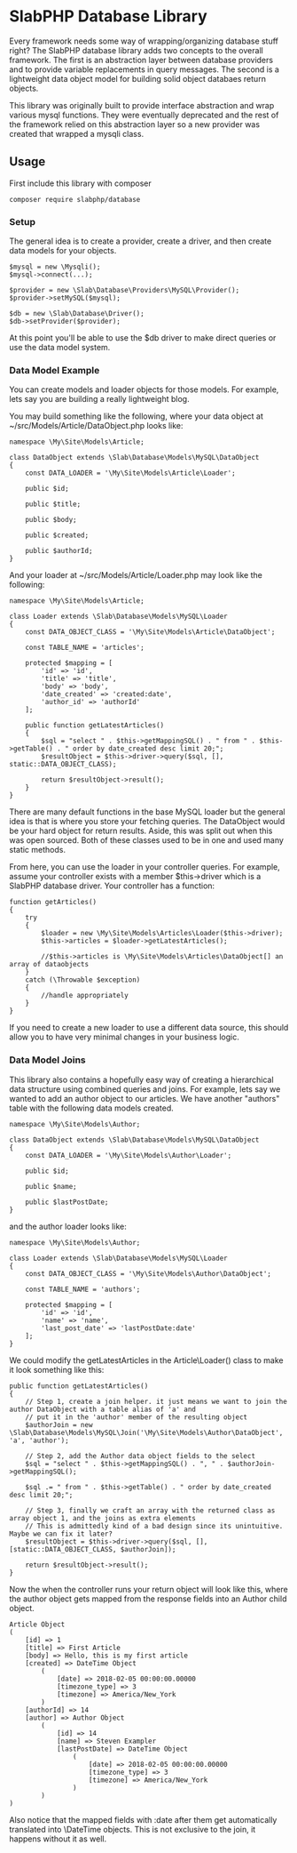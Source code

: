 # SlabPHP Database Library

Every framework needs some way of wrapping/organizing database stuff right? The SlabPHP database library adds two concepts to the overall framework. The first is an abstraction layer between database providers and to provide variable replacements in query messages. The second is a lightweight data object model for building solid object databaes return objects.

This library was originally built to provide interface abstraction and wrap various mysql functions. They were eventually deprecated and the rest of the framework relied on this abstraction layer so a new provider was created that wrapped a mysqli class.

## Usage

First include this library with composer

    composer require slabphp/database

### Setup

The general idea is to create a provider, create a driver, and then create data models for your objects.

    $mysql = new \Mysqli();
    $mysql->connect(...);

    $provider = new \Slab\Database\Providers\MySQL\Provider();
    $provider->setMySQL($mysql);

    $db = new \Slab\Database\Driver();
    $db->setProvider($provider);

At this point you'll be able to use the $db driver to make direct queries or use the data model system.

### Data Model Example

You can create models and loader objects for those models. For example, lets say you are building a really lightweight blog.

You may build something like the following, where your data object at ~/src/Models/Article/DataObject.php looks like:

    namespace \My\Site\Models\Article;

    class DataObject extends \Slab\Database\Models\MySQL\DataObject
    {
        const DATA_LOADER = '\My\Site\Models\Article\Loader';

        public $id;

        public $title;

        public $body;

        public $created;

        public $authorId;
    }

And your loader at ~/src/Models/Article/Loader.php may look like the following:

    namespace \My\Site\Models\Article;

    class Loader extends \Slab\Database\Models\MySQL\Loader
    {
        const DATA_OBJECT_CLASS = '\My\Site\Models\Article\DataObject';

        const TABLE_NAME = 'articles';

        protected $mapping = [
            'id' => 'id',
            'title' => 'title',
            'body' => 'body',
            'date_created' => 'created:date',
            'author_id' => 'authorId'
        ];

        public function getLatestArticles()
        {
            $sql = "select " . $this->getMappingSQL() . " from " . $this->getTable() . " order by date_created desc limit 20;";
            $resultObject = $this->driver->query($sql, [], static::DATA_OBJECT_CLASS);

            return $resultObject->result();
        }
    }

There are many default functions in the base MySQL loader but the general idea is that is where you store your fetching queries. The DataObject would be your hard object for return results. Aside, this was split out when this was open sourced. Both of these classes used to be in one and used many static methods.

From here, you can use the loader in your controller queries. For example, assume your controller exists with a member $this->driver which is a SlabPHP database driver. Your controller has a function:

    function getArticles()
    {
        try
        {
            $loader = new \My\Site\Models\Articles\Loader($this->driver);
            $this->articles = $loader->getLatestArticles();

            //$this->articles is \My\Site\Models\Articles\DataObject[] an array of dataobjects
        }
        catch (\Throwable $exception)
        {
            //handle appropriately
        }
    }

If you need to create a new loader to use a different data source, this should allow you to have very minimal changes in your business logic.

### Data Model Joins

This library also contains a hopefully easy way of creating a hierarchical data structure using combined queries and joins. For example, lets say we wanted to add an author object to our articles. We have another "authors" table with the following data models created.

    namespace \My\Site\Models\Author;

    class DataObject extends \Slab\Database\Models\MySQL\DataObject
    {
        const DATA_LOADER = '\My\Site\Models\Author\Loader';

        public $id;

        public $name;

        public $lastPostDate;
    }

and the author loader looks like:

    namespace \My\Site\Models\Author;

    class Loader extends \Slab\Database\Models\MySQL\Loader
    {
        const DATA_OBJECT_CLASS = '\My\Site\Models\Author\DataObject';

        const TABLE_NAME = 'authors';

        protected $mapping = [
            'id' => 'id',
            'name' => 'name',
            'last_post_date' => 'lastPostDate:date'
        ];
    }

We could modify the getLatestArticles in the Article\Loader() class to make it look something like this:

    public function getLatestArticles()
    {
        // Step 1, create a join helper. it just means we want to join the author DataObject with a table alias of 'a' and
        // put it in the 'author' member of the resulting object
        $authorJoin = new \Slab\Database\Models\MySQL\Join('\My\Site\Models\Author\DataObject', 'a', 'author');

        // Step 2, add the Author data object fields to the select
        $sql = "select " . $this->getMappingSQL() . ", " . $authorJoin->getMappingSQL();

        $sql .= " from " . $this->getTable() . " order by date_created desc limit 20;";

        // Step 3, finally we craft an array with the returned class as array object 1, and the joins as extra elements
        // This is admittedly kind of a bad design since its unintuitive. Maybe we can fix it later?
        $resultObject = $this->driver->query($sql, [], [static::DATA_OBJECT_CLASS, $authorJoin]);

        return $resultObject->result();
    }

Now the when the controller runs your return object will look like this, where the author object gets mapped from the response fields into an Author child object.

    Article Object
    (
        [id] => 1
        [title] => First Article
        [body] => Hello, this is my first article
        [created] => DateTime Object
            (
                [date] => 2018-02-05 00:00:00.00000
                [timezone_type] => 3
                [timezone] => America/New_York
            )
        [authorId] => 14
        [author] => Author Object
            (
                [id] => 14
                [name] => Steven Exampler
                [lastPostDate] => DateTime Object
                    (
                        [date] => 2018-02-05 00:00:00.00000
                        [timezone_type] => 3
                        [timezone] => America/New_York
                    )
            )
    )

Also notice that the mapped fields with :date after them get automatically translated into \DateTime objects. This is not exclusive to the join, it happens without it as well.